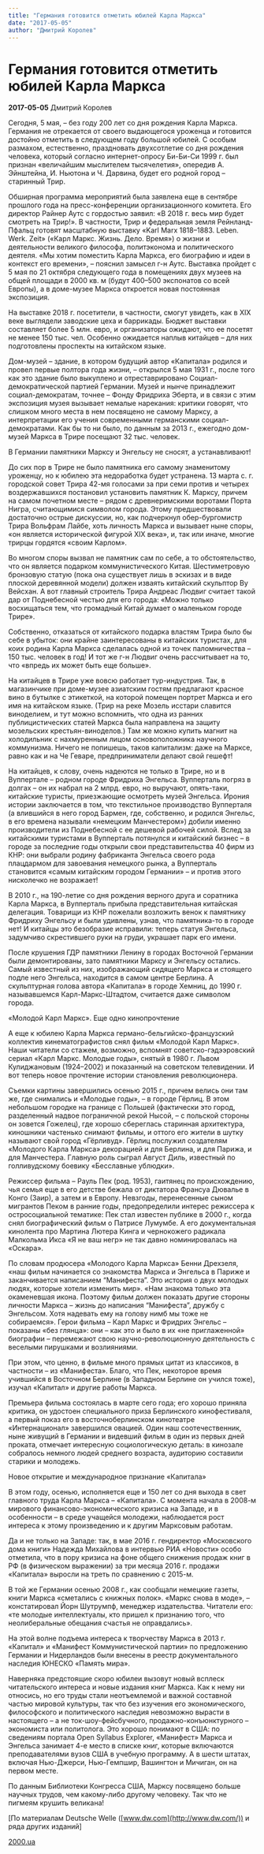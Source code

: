 ```yaml
---
title: "Германия готовится отметить юбилей Карла Маркса"
date: "2017-05-05"
author: "Дмитрий Королев"
---
```


# Германия готовится отметить юбилей Карла Маркса

**2017-05-05** Дмитрий Королев

Сегодня, 5 мая, – без году 200 лет со дня рождения Карла Маркса. Германия не отрекается от своего выдающегося уроженца и готовится достойно отметить в следующем году большой юбилей. С особым размахом, естественно, праздновать двухсотлетие со дня рождения человека, который согласно интернет-опросу Би-Би-Си 1999 г. был признан «величайшим мыслителем тысячелетия», опередив А. Эйнштейна, И. Ньютона и Ч. Дарвина, будет его родной город – старинный Трир.

Обширная программа мероприятий была заявлена еще в сентябре прошлого года на пресс-конференции организационного комитета. Его директор Райнер Аутс с гордостью заявил: «В 2018 г. весь мир будет смотреть на Трир!». В частности, Трир и федеральная земля Рейнланд-Пфальц готовят масштабную выставку «Karl Marx 1818–1883. Leben. Werk. Zeit» («Карл Маркс. Жизнь. Дело. Время») о жизни и деятельности великого философа, политэконома и политического деятеля. «Мы хотим поместить Карла Маркса, его биографию и идеи в контекст его времени», – пояснил замысел г-н Аутс. Выставка пройдет с 5 мая по 21 октября следующего года в помещениях двух музеев на общей площади в 2000 кв. м (будут 400–500 экспонатов со всей Европы), а в доме-музее Маркса откроется новая постоянная экспозиция.

На выставке 2018 г. посетители, в частности, смогут увидеть, как в XIX веке выглядели заводские цеха и баррикады. Бюджет выставки составляет более 5 млн. евро, и организаторы ожидают, что ее посетят не менее 150 тыс. чел. Особенно ожидается наплыв китайцев – для них подготовлены проспекты на китайском языке.

Дом-музей – здание, в котором будущий автор «Капитала» родился и провел первые полтора года жизни, – открылся 5 мая 1931 г., после того как это здание было выкуплено и отреставрировано Социал-демократической партией Германии. Музей и нынче принадлежит социал-демократам, точнее – Фонду Фридриха Эберта, и в связи с этим экспозиция музея вызывает немалые нарекания: критики говорят, что слишком много места в нем посвящено не самому Марксу, а интерпретации его учения современными германскими социал-демократами. Как бы то ни было, по данным за 2013 г., ежегодно дом-музей Маркса в Трире посещают 32 тыс. человек.

В Германии памятники Марксу и Энгельсу не сносят, а устанавливают!

До сих пор в Трире не было памятника его самому знаменитому уроженцу, но к юбилею эта недоработка будет устранена. 13 марта с. г. городской совет Трира 42-мя голосами за при семи против и четырех воздержавшихся постановил установить памятник К. Марксу, причем на самом почетном месте – рядом с древнеримскими воротами Порта Нигра, считающимися символом города. Этому предшествовали достаточно острые дискуссии, но, как подчеркнул обер-бургомистр Трира Вольфрам Лайбе, хоть личность Маркса и вызывает ныне споры, «он является исторической фигурой XIX века», и, так или иначе, многие трирцы гордятся «своим Карлом».

Во многом споры вызвал не памятник сам по себе, а то обстоятельство, что он является подарком коммунистического Китая. Шестиметровую бронзовую статую (пока она существует лишь в эскизах и в виде плоской деревянной модели) должен изваять китайский скульптор Ву Вейсхан. А вот главный строитель Трира Андреас Людвиг считает такой дар от Поднебесной честью для его города: «Можно только восхищаться тем, что громадный Китай думает о маленьком городе Трире».

Собственно, отказаться от китайского подарка властям Трира было бы себе в убыток: они крайне заинтересованы в китайских туристах, для коих родина Карла Маркса сделалась одной из точек паломничества – 150 тыс. человек в год! И тот же г-н Людвиг очень рассчитывает на то, что «впредь их может быть еще больше».

На китайцев в Трире уже вовсю работает тур-индустрия. Так, в магазинчике при доме-музее азиатским гостям предлагают красное вино в бутылке с этикеткой, на которой помещен портрет Маркса и его имя на китайском языке. (Трир на реке Мозель исстари славится виноделием, и тут можно вспомнить, что одна из ранних публицистических статей Маркса была направлена на защиту мозельских крестьян-виноделов.) Там же можно купить магнит на холодильник с нахмуренным лицом основоположника научного коммунизма. Ничего не попишешь, таков капитализм: даже на Марксе, равно как и на Че Геваре, предприниматели делают свой гешефт!

На китайцев, к слову, очень надеются не только в Трире, но и в Вуппертале – родном городе Фридриха Энгельса. Вупперталь погряз в долгах – он их набрал на 2 млрд. евро, но выручают, опять-таки, китайские туристы, приезжающие осмотреть музей Энгельса. Ирония истории заключается в том, что текстильное производство Вупперталя (а влившийся в него город Бармен, где, собственно, и родился Энгельс, в его времена называли «немецким Манчестером») добили именно производители из Поднебесной с ее дешевой рабочей силой. Вслед за китайскими туристами в Вупперталь потянулся и китайский бизнес – в городе за последние годы открыли свои представительства 40 фирм из КНР: они выбрали родину фабриканта Энгельса своего рода плацдармом для завоевания немецкого рынка, а Вупперталь становится «самым китайским городом Германии» – и против этого нисколечко не возражает!

В 2010 г., на 190-летие со дня рождения верного друга и соратника Карла Маркса, в Вупперталь прибыла представительная китайская делегация. Товарищи из КНР пожелали возложить венок к памятнику Фридриху Энгельсу и были удивлены, узнав, что памятника-то в городе нет! И китайцы это безобразие исправили: теперь статуя Энгельса, задумчиво скрестившего руки на груди, украшает парк его имени.

После крушения ГДР памятники Ленину в городах Восточной Германии были демонтированы, зато памятники Марксу и Энгельсу остались. Самый известный из них, изображающий сидящего Маркса и стоящего подле него Энгельса, находится в самом центре Берлина. А скульптурная голова автора «Капитала» в городе Хемниц, до 1990 г. называвшемся Карл-Маркс-Штадтом, считается даже символом города.

«Молодой Карл Маркс». Еще одно кинопрочтение

А еще к юбилею Карла Маркса германо-бельгийско-французский коллектив кинематографистов снял фильм «Молодой Карл Маркс». Наши читатели со стажем, возможно, вспомнят советско-гэдээровский сериал «Карл Маркс. Молодые годы», снятый в 1980 г. Львом Кулиджановым (1924–2002) и показанный на советском телевидении. И вот теперь новое прочтение истории становления революционера.

Съемки картины завершились осенью 2015 г., причем велись они там же, где снимались и «Молодые годы», – в городе Гёрлиц. В этом небольшом городке на границе с Польшей (фактически это город, разделенный надвое пограничной рекой Нысой, – с польской стороны он зовется Гожелец), где хорошо сбереглась старинная архитектура, киношники частенько снимают фильмы, и оттого его жители в шутку называют свой город «Гёрливуд». Гёрлиц послужил создателям «Молодого Карла Маркса» декорацией и для Берлина, и для Парижа, и для Манчестера. Главную роль сыграл Август Диль, известный по голливудскому боевику «Бесславные ублюдки».

Режиссер фильма – Рауль Пек (род. 1953), гаитянец по происхождению, чья семья еще в его детстве бежала от диктатора Франсуа Дювалье в Конго (Заир), а затем и в Европу. Невзгоды, перенесенные сыном мигрантов Пеком в ранние годы, предопределили интерес режиссера к остросоциальной тематике: Пек стал известен публике в 2000 г., когда снял биографический фильм о Патрисе Лумумбе. А его документальная кинолента про Мартина Лютера Кинга и чернокожего радикала Малкольма Икса «Я не ваш негр» не так давно номинировалась на «Оскара».

По словам продюсера «Молодого Карла Маркса» Бенни Дрехзеля, «наш фильм начинается со знакомства Маркса и Энгельса в Париже и заканчивается написанием “Манифеста”. Это история о двух молодых людях, которые хотели изменить мир». «Нам знакома только эта окаменевшая икона. Поэтому фильм должен показать другие стороны личности Маркса – жизнь до написания “Манифеста”, дружбу с Энгельсом. Хотя надевать ему на голову нимб мы тоже не собираемся». Герои фильма – Карл Маркс и Фридрих Энгельс – показаны «без глянца»: они – как это и было в их «не приглаженной» биографии – перемежают свою научно-революционную деятельность с веселыми пирушками и возлияниями.

При этом, что ценно, в фильме много прямых цитат из классиков, в частности – из «Манифеста». Благо, что Пек, некоторое время учившийся в Восточном Берлине (в Западном Берлине он учился тоже), изучал «Капитал» и другие работы Маркса.

Премьера фильма состоялась в марте сего года; его хорошо приняла критика, он удостоен специального приза Берлинского кинофестиваля, а первый показ его в восточноберлинском кинотеатре «Интернационал» завершился овацией. Один наш соотечественник, ныне живущий в Германии и видевший фильм в один из первых дней проката, отмечает интересную социологическую деталь: в кинозале собралось немного людей среднего возраста, аудиторию составили старики и молодежь.

Новое открытие и международное признание «Капитала»

В этом году, осенью, исполняется еще и 150 лет со дня выхода в свет главного труда Карла Маркса – «Капитала». С момента начала в 2008-м мирового финансово-экономического кризиса на Западе, и в особенности – в среде учащейся молодежи, наблюдается рост интереса к этому произведению и к другим Марксовым работам.

Да и не только на Западе: так, в мае 2016 г. гендиректор «Московского дома книги» Надежда Михайлова в интервью РИА «Новости» особо отметила, что в пору кризиса на фоне общего снижения продаж книг в РФ (в физическом выражении) за три месяца 2016 г. продажи «Капитала» выросли на треть по сравнению с 2015-м.

В той же Германии осенью 2008 г., как сообщали немецкие газеты, книги Маркса «сметались с книжных полок». «Маркс снова в моде», – констатировал Йорн Шутрумпф, менеджер издательства. Читатели его: «те молодые интеллектуалы, кто пришел к признанию того, что неолиберальные обещания счастья не оправдались».

На этой волне подъема интереса к творчеству Маркса в 2013 г. «Капитал» и «Манифест Коммунистической партии» по предложению Германии и Нидерландов были внесены в реестр документального наследия ЮНЕСКО «Память мира».

Наверняка предстоящие скоро юбилеи вызовут новый всплеск читательского интереса и новые издания книг Маркса. Как к нему ни относись, но его труды стали неотъемлемой и важной составной частью мировой культуры, так что без изучения его экономического, философского и политического наследия невозможно вырасти в настоящего – а не ток-шоу-фейсбучного, продажно-конъюнктурного – экономиста или политолога. Это хорошо понимают в США: по сведениям портала Open Syllabus Explorer, «Манифест» Маркса и Энгельса занимает 4-е место в списке книг, которые включаются преподавателями вузов США в учебную программу. А в шести штатах, включая Нью-Джерси, Нью-Гемпшир, Вашингтон и Мичиган, он на первом месте.

По данным Библиотеки Конгресса США, Марксу посвящено больше научных трудов, чем какому-либо другому человеку. Так что не пигмеям крушить великана!

[По материалам Deutsche Welle ([www.dw.com](http://www.dw.com/)) и ряда других изданий]

[2000.ua](http://www.2000.ua/specproekty_ru/velikie-lyudi-proshlogo-i-sovremennost/germanija-gotovitsja-otmetit-yubilei-karla-marksa.htm)